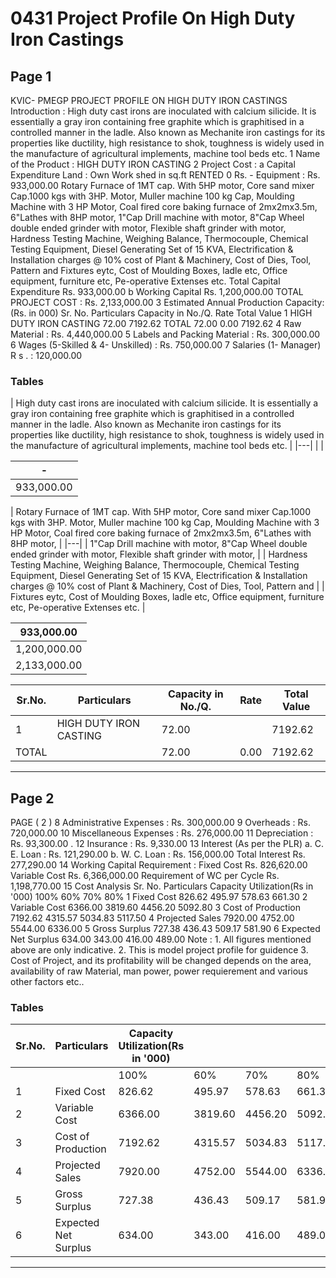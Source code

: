 # 0431 Project Profile On High Duty Iron Castings

## Page 1

KVIC- PMEGP PROJECT PROFILE ON HIGH DUTY IRON CASTINGS Introduction : High duty cast irons are inoculated with calcium silicide. It is essentially a gray iron containing free graphite which is graphitised in a controlled manner in the ladle. Also known as Mechanite iron castings for its properties like ductility, high resistance to shok, toughness is widely used in the manufacture of agricultural implements, machine tool beds etc. 1 Name of the Product : HIGH DUTY IRON CASTING 2 Project Cost : a Capital Expenditure Land : Own Work shed in sq.ft RENTED 0 Rs. - Equipment : Rs. 933,000.00 Rotary Furnace of 1MT cap. With 5HP motor, Core sand mixer Cap.1000 kgs with 3HP. Motor, Muller machine 100 kg Cap, Moulding Machine with 3 HP Motor, Coal fired core baking furnace of 2mx2mx3.5m, 6"Lathes with 8HP motor, 1"Cap Drill machine with motor, 8"Cap Wheel double ended grinder with motor, Flexible shaft grinder with motor, Hardness Testing Machine, Weighing Balance, Thermocouple, Chemical Testing Equipment, Diesel Generating Set of 15 KVA, Electrification & Installation charges @ 10% cost of Plant & Machinery, Cost of Dies, Tool, Pattern and Fixtures eytc, Cost of Moulding Boxes, ladle etc, Office equipment, furniture etc, Pe-operative Extenses etc. Total Capital Expenditure Rs. 933,000.00 b Working Capital Rs. 1,200,000.00 TOTAL PROJECT COST : Rs. 2,133,000.00 3 Estimated Annual Production Capacity: (Rs. in 000) Sr. No. Particulars Capacity in No./Q. Rate Total Value 1 HIGH DUTY IRON CASTING 72.00 7192.62 TOTAL 72.00 0.00 7192.62 4 Raw Material : Rs. 4,440,000.00 5 Labels and Packing Material : Rs. 300,000.00 6 Wages (5-Skilled & 4- Unskilled) : Rs. 750,000.00 7 Salaries (1- Manager) R s . : 120,000.00

### Tables

| High duty cast irons are inoculated with calcium silicide. It is essentially a gray iron containing free
graphite which is graphitised in a controlled manner in the ladle. Also known as Mechanite iron
castings for its properties like ductility, high resistance to shok, toughness is widely used in the
manufacture of agricultural implements, machine tool beds etc. |
|---|
|  |

| - |
|---|
| 933,000.00 |

| Rotary Furnace of 1MT cap. With 5HP motor, Core sand mixer Cap.1000 kgs with 3HP. Motor, Muller machine 100 kg
Cap, Moulding Machine with 3 HP Motor, Coal fired core baking furnace of 2mx2mx3.5m, 6"Lathes with 8HP motor, |
|---|
| 1"Cap Drill machine with motor, 8"Cap Wheel double ended grinder with motor, Flexible shaft grinder with motor, |
| Hardness Testing Machine, Weighing Balance, Thermocouple, Chemical Testing Equipment, Diesel Generating Set of
15 KVA, Electrification & Installation charges @ 10% cost of Plant & Machinery, Cost of Dies, Tool, Pattern and |
| Fixtures eytc, Cost of Moulding Boxes, ladle etc, Office equipment, furniture etc, Pe-operative Extenses etc. |

| 933,000.00 |
|---|
| 1,200,000.00 |
| 2,133,000.00 |

| Sr.No. | Particulars | Capacity in No./Q. | Rate | Total Value |
|---|---|---|---|---|
| 1 | HIGH DUTY IRON CASTING | 72.00 |  | 7192.62 |
| TOTAL |  | 72.00 | 0.00 | 7192.62 |

---

## Page 2

PAGE ( 2 ) 8 Administrative Expenses : Rs. 300,000.00 9 Overheads : Rs. 720,000.00 10 Miscellaneous Expenses : Rs. 276,000.00 11 Depreciation : Rs. 93,300.00 . 12 Insurance : Rs. 9,330.00 13 Interest (As per the PLR) a. C. E. Loan : Rs. 121,290.00 b. W. C. Loan : Rs. 156,000.00 Total Interest Rs. 277,290.00 14 Working Capital Requirement : Fixed Cost Rs. 826,620.00 Variable Cost Rs. 6,366,000.00 Requirement of WC per Cycle Rs. 1,198,770.00 15 Cost Analysis Sr. No. Particulars Capacity Utilization(Rs in '000) 100% 60% 70% 80% 1 Fixed Cost 826.62 495.97 578.63 661.30 2 Variable Cost 6366.00 3819.60 4456.20 5092.80 3 Cost of Production 7192.62 4315.57 5034.83 5117.50 4 Projected Sales 7920.00 4752.00 5544.00 6336.00 5 Gross Surplus 727.38 436.43 509.17 581.90 6 Expected Net Surplus 634.00 343.00 416.00 489.00 Note : 1. All figures mentioned above are only indicative. 2. This is model project profile for guidence 3. Cost of Project, and its profitability will be changed depends on the area, availability of raw Material, man power, power requierement and various other factors etc..

### Tables

| Sr.No. | Particulars | Capacity Utilization(Rs in '000) |  |  |  |
|---|---|---|---|---|---|
|  |  | 100% | 60% | 70% | 80% |
| 1 | Fixed Cost | 826.62 | 495.97 | 578.63 | 661.30 |
| 2 | Variable Cost | 6366.00 | 3819.60 | 4456.20 | 5092.80 |
| 3 | Cost of Production | 7192.62 | 4315.57 | 5034.83 | 5117.50 |
| 4 | Projected Sales | 7920.00 | 4752.00 | 5544.00 | 6336.00 |
| 5 | Gross Surplus | 727.38 | 436.43 | 509.17 | 581.90 |
| 6 | Expected Net Surplus | 634.00 | 343.00 | 416.00 | 489.00 |

---
